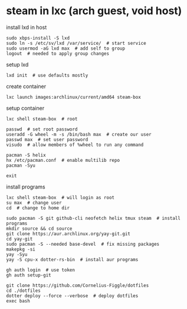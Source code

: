 # steam in lxc (arch guest, void host)

install lxd in host

```shell
sudo xbps-install -S lxd
sudo ln -s /etc/sv/lxd /var/service/  # start service
sudo usermod -aG lxd max  # add self to group
logout  # needed to apply group changes
```

setup lxd

```shell
lxd init  # use defaults mostly
```

create container

```shell
lxc launch images:archlinux/current/amd64 steam-box
```

setup container

```shell
lxc shell steam-box  # root

passwd  # set root password
useradd -G wheel -m -s /bin/bash max  # create our user
passwd max  # set user password
visudo  # allow members of %wheel to run any command

pacman -S helix
hx /etc/pacman.conf  # enable multilib repo
pacman -Syu

exit
```

install programs

```shell
lxc shell steam-box  # will login as root
su max  # change user
cd  # change to home dir

sudo pacman -S git github-cli neofetch helix tmux steam  # install programs
mkdir source && cd source
git clone https://aur.archlinux.org/yay-git.git
cd yay-git
sudo pacman -S --needed base-devel  # fix missing packages
makepkg -si
yay -Syu
yay -S cpu-x dotter-rs-bin  # install aur programs
```



```shell
gh auth login  # use token
gh auth setup-git

git clone https://github.com/Cornelius-Figgle/dotfiles
cd ./dotfiles
dotter deploy --force --verbose  # deploy dotfiles
exec bash
```

